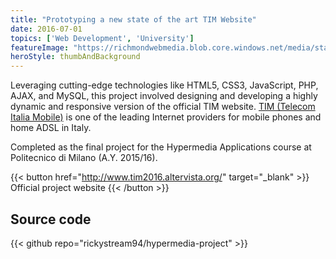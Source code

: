 ```yaml
---
title: "Prototyping a new state of the art TIM Website"
date: 2016-07-01
topics: ['Web Development', 'University']
featureImage: "https://richmondwebmedia.blob.core.windows.net/media/static_assets/projects/hypermedia_applications/screenshot.jpg"
heroStyle: thumbAndBackground
---
```


Leveraging cutting-edge technologies like HTML5, CSS3, JavaScript, PHP, AJAX, and MySQL, this project involved designing and developing a highly dynamic and responsive version of the official TIM website.
[TIM (Telecom Italia Mobile)](https://www.tim.it/) is one of the leading Internet providers for mobile phones and home ADSL in Italy.

Completed as the final project for the Hypermedia Applications course at Politecnico di Milano (A.Y. 2015/16).

{{< button href="http://www.tim2016.altervista.org/" target="_blank" >}}
Official project website
{{< /button >}}

## Source code

{{< github repo="rickystream94/hypermedia-project" >}}